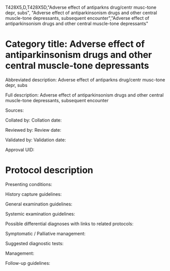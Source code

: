 T428X5,D,T428X5D,"Adverse effect of antiparkns drug/centr musc-tone depr, subs", "Adverse effect of antiparkinsonism drugs and other central muscle-tone depressants, subsequent encounter","Adverse effect of antiparkinsonism drugs and other central muscle-tone depressants"
# Category title: Adverse effect of antiparkinsonism drugs and other central muscle-tone depressants

Abbreviated description: Adverse effect of antiparkns drug/centr musc-tone depr, subs

Full description: Adverse effect of antiparkinsonism drugs and other central muscle-tone depressants, subsequent encounter

Sources:

Collated by:
Collation date:

Reviewed by:
Review date:

Validated by:
Validation date:

Approval UID:

# Protocol description

Presenting conditions:

History capture guidelines:

General examination guidelines:

Systemic examination guidelines:

Possible differential diagnoses with links to related protocols:

Symptomatic / Palliative management:

Suggested diagnostic tests:

Management:

Follow-up guidelines:
